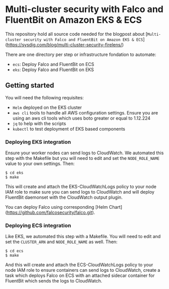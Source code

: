 # Multi-cluster security with Falco and FluentBit on Amazon EKS & ECS

This repository hold all source code needed for the blogpost about [`Multi-cluster
security with Falco and FluentBit on Amazon EKS & ECS`] (https://sysdig.com/blog/multi-cluster-security-firelens/)

There are one directory per step or infrastructure fondation to automate:

* `ecs`: Deploy Falco and FluentBit on ECS
* `eks`: Deploy Falco and FluentBit on EKS

## Getting started

You will need the following requisites:

* `Helm`  deployed on the EKS cluster
* `aws cli` tools to handle all AWS configuration settings. Ensure you are using
  an aws cli tools which uses boto greater or equal to 1.12.224
* `jq` to help with the scripts
* `kubectl` to test deployment of EKS based components

### Deploying EKS integration

Ensure your worker nodes can send logs to CloudWatch. We automated this step with
the Makefile but you will need to edit and set the `NODE_ROLE_NAME` value to your
own settings. Then:

```
$ cd eks
$ make
```

This will create and attach the EKS-CloudWatchLogs policy to your node IAM role
to make sure you can send logs to CloudWatch and will deploy FluentBit daemonset
with the CloudWatch output plugin.

You can deploy Falco using corresponding [Helm Chart] (https://github.com/falcosecurity/falco.git).

### Deploying ECS integration

Like EKS, we automated this step with a Makefile. You will need to edit and set
the `CLUSTER_ARN` and `NODE_ROLE_NAME` as well. Then:

```
$ cd ecs
$ make
```

And this will create and attach the ECS-CloudWatchLogs policy to your node IAM
role to ensure containers can send logs to CloudWatch, create a task which
deploys Falco on ECS with an attached sidecar container for FluentBit which
sends the logs to CloudWatch.
